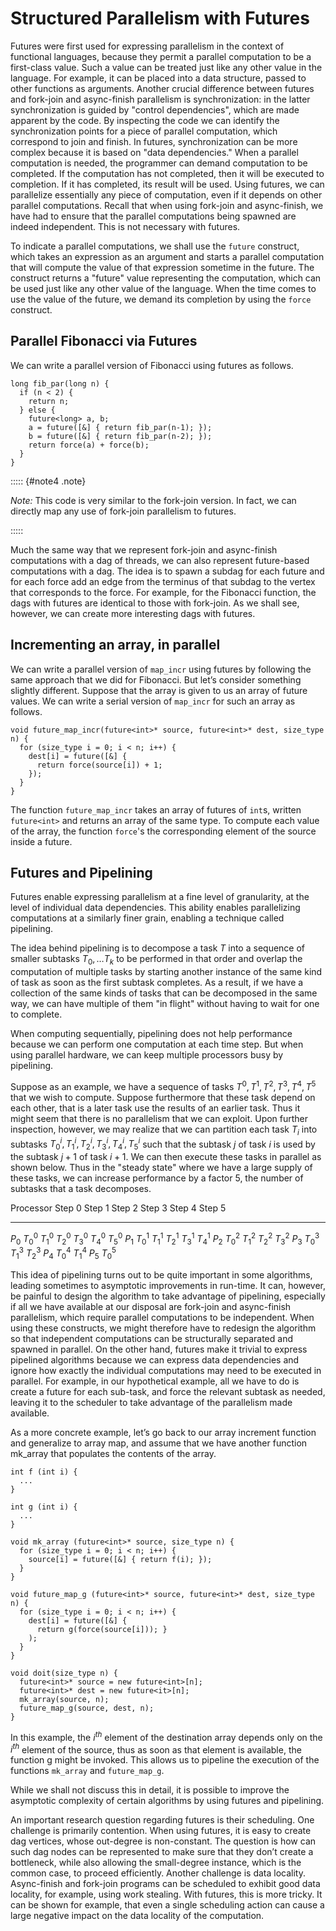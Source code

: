 Structured Parallelism with Futures
===================================

Futures were first used for expressing parallelism in the context of
functional languages, because they permit a parallel computation to be
a first-class value. Such a value can be treated just like any other
value in the language. For example, it can be placed into a data
structure, passed to other functions as arguments. Another crucial
difference between futures and fork-join and async-finish parallelism
is synchronization: in the latter synchronization is guided by
"control dependencies", which are made apparent by the code. By
inspecting the code we can identify the synchronization points for a
piece of parallel computation, which correspond to join and finish. In
futures, synchronization can be more complex because it is based on
"data dependencies." When a parallel computation is needed, the
programmer can demand computation to be completed. If the computation
has not completed, then it will be executed to completion. If it has
completed, its result will be used. Using futures, we can parallelize
essentially any piece of computation, even if it depends on other
parallel computations. Recall that when using fork-join and
async-finish, we have had to ensure that the parallel computations
being spawned are indeed independent. This is not necessary with
futures.

To indicate a parallel computations, we shall use the `future`
construct, which takes an expression as an argument and starts a
parallel computation that will compute the value of that expression
sometime in the future. The construct returns a "future" value
representing the computation, which can be used just like any other
value of the language. When the time comes to use the value of the
future, we demand its completion by using the `force` construct.

Parallel Fibonacci via Futures
------------------------------

We can write a parallel version of Fibonacci using futures as follows.

~~~~~~~~~~~~~~~~~~~~~~~~~~~~~~~~~~~~~~~~~~ {.cpp}
long fib_par(long n) {
  if (n < 2) {
    return n;
  } else {
    future<long> a, b;
    a = future([&] { return fib_par(n-1); });
    b = future([&] { return fib_par(n-2); });
    return force(a) + force(b);
  }
}
~~~~~~~~~~~~~~~~~~~~~~~~~~~~~~~~~~~~~~~~~~

::::: {#note4 .note}

*Note:* This code is very similar to the fork-join version. In fact,
 we can directly map any use of fork-join parallelism to futures.

:::::

Much the same way that we represent fork-join and async-finish
computations with a dag of threads, we can also represent future-based
computations with a dag. The idea is to spawn a subdag for each future
and for each force add an edge from the terminus of that subdag to the
vertex that corresponds to the force. For example, for the Fibonacci
function, the dags with futures are identical to those with
fork-join. As we shall see, however, we can create more interesting
dags with futures.

Incrementing an array, in parallel
----------------------------------

We can write a parallel version of `map_incr` using futures by
following the same approach that we did for Fibonacci. But let’s
consider something slightly different. Suppose that the array is given
to us an array of future values. We can write a serial version of
`map_incr` for such an array as follows.

~~~~~~~~~~~~~~~~~~~~~~~~~~~~~~~~~~~~~~~~~~ {.cpp}
void future_map_incr(future<int>* source, future<int>* dest, size_type n) {
  for (size_type i = 0; i < n; i++) {
    dest[i] = future([&] {
      return force(source[i]) + 1;
    });
  }
}
~~~~~~~~~~~~~~~~~~~~~~~~~~~~~~~~~~~~~~~~~~

The function `future_map_incr` takes an array of futures of `int`s,
written `future<int>` and returns an array of the same type. To
compute each value of the array, the function `force`'s the
corresponding element of the source inside a future.

Futures and Pipelining
----------------------

Futures enable expressing parallelism at a fine level of granularity,
at the level of individual data dependencies. This ability enables
parallelizing computations at a similarly finer grain, enabling a
technique called pipelining.

The idea behind pipelining is to decompose a task $T$ into a sequence
of smaller subtasks $T_0,\ldots T_k$ to be performed in that order and
overlap the computation of multiple tasks by starting another instance
of the same kind of task as soon as the first subtask completes. As a
result, if we have a collection of the same kinds of tasks that can be
decomposed in the same way, we can have multiple of them "in flight"
without having to wait for one to complete.

When computing sequentially, pipelining does not help performance
because we can perform one computation at each time step. But when
using parallel hardware, we can keep multiple processors busy by
pipelining.

Suppose as an example, we have a sequence of tasks
$T^0,T^1,T^2,T^3,T^4,T^5$ that we wish to compute. Suppose furthermore
that these task depend on each other, that is a later task use the
results of an earlier task. Thus it might seem that there is no
parallelism that we can exploit. Upon further inspection, however, we
may realize that we can partition each task $T_i$ into subtasks
$T^i_0,T^i_1,T^i_2,T^i_3,T^i_4,T^i_5$ such that the subtask $j$ of
task $i$ is used by the subtask $j+1$ of task $i+1$. We can then
execute these tasks in parallel as shown below. Thus in the "steady
state" where we have a large supply of these tasks, we can increase
performance by a factor 5, the number of subtasks that a task
decomposes.

Processor	Step 0	Step 1	Step 2	Step 3	Step 4	Step 5
--------- ------  ------  ------  ------  ------  ------
$P_0$     $T^0_0$ $T^0_1$ $T^0_2$ $T^0_3$ $T^0_4$ $T^0_5$
$P_1$             $T^1_0$ $T^1_1$ $T^1_2$ $T^1_3$ $T^1_4$
$P_2$                     $T^2_0$ $T^2_1$ $T^2_2$ $T^2_3$
$P_3$                             $T^3_0$ $T^3_1$ $T^3_2$
$P_4$                                     $T^4_0$ $T^4_1$
$P_5$                                             $T^5_0$

This idea of pipelining turns out to be quite important in some
algorithms, leading sometimes to asymptotic improvements in
run-time. It can, however, be painful to design the algorithm to take
advantage of pipelining, especially if all we have available at our
disposal are fork-join and async-finish parallelism, which require
parallel computations to be independent. When using these constructs,
we might therefore have to redesign the algorithm so that independent
computations can be structurally separated and spawned in parallel. On
the other hand, futures make it trivial to express pipelined
algorithms because we can express data dependencies and ignore how
exactly the individual computations may need to be executed in
parallel. For example, in our hypothetical example, all we have to do
is create a future for each sub-task, and force the relevant subtask
as needed, leaving it to the scheduler to take advantage of the
parallelism made available.

As a more concrete example, let’s go back to our array increment
function and generalize to array map, and assume that we have another
function mk_array that populates the contents of the array.

~~~~~~~~~~~~~~~~~~~~~~~~~~~~~~~~~~~~~~~~~~ {.cpp}
int f (int i) {
  ...
}

int g (int i) {
  ...
}

void mk_array (future<int>* source, size_type n) {
  for (size_type i = 0; i < n; i++) {
    source[i] = future([&] { return f(i); });
  }
}

void future_map_g (future<int>* source, future<int>* dest, size_type n) {
  for (size_type i = 0; i < n; i++) {
    dest[i] = future([&] {
      return g(force(source[i])); }
    );
  }
}

void doit(size_type n) {
  future<int>* source = new future<int>[n];
  future<int>* dest = new future<it>[n];
  mk_array(source, n);
  future_map_g(source, dest, n);
}
~~~~~~~~~~~~~~~~~~~~~~~~~~~~~~~~~~~~~~~~~~

In this example, the $i^{th}$ element of the destination array depends
only on the $i^{th}$ element of the source, thus as soon as that
element is available, the function g might be invoked. This allows us
to pipeline the execution of the functions `mk_array` and
`future_map_g`.

While we shall not discuss this in detail, it is possible to improve
the asymptotic complexity of certain algorithms by using futures and
pipelining.

An important research question regarding futures is their
scheduling. One challenge is primarily contention. When using futures,
it is easy to create dag vertices, whose out-degree is
non-constant. The question is how can such dag nodes can be
represented to make sure that they don’t create a bottleneck, while
also allowing the small-degree instance, which is the common case, to
proceed efficiently. Another challenge is data locality. Async-finish
and fork-join programs can be scheduled to exhibit good data locality,
for example, using work stealing. With futures, this is more
tricky. It can be shown for example, that even a single scheduling
action can cause a large negative impact on the data locality of the
computation.
